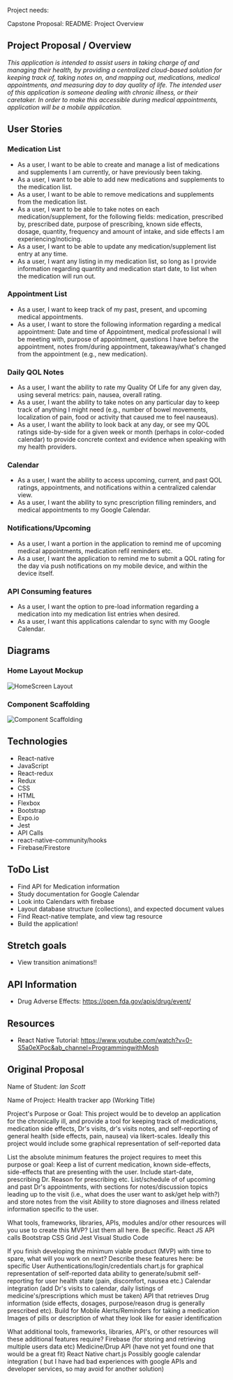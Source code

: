 Project needs:

Capstone Proposal:
README: Project Overview

## Project Proposal / Overview
 _This application is intended to assist users in taking charge of and managing their health, by providing a centralized cloud-based solution for keeping track of, taking notes on, and mapping out, medications, medical appointments, and measuring day to day quality of life. The intended user of this application is someone dealing with chronic illness, or their caretaker. In order to make this accessible during medical appointments, application will be a mobile application._

 ## User Stories

 ### Medication List
 * As a user, I want to be able to create and manage a list of medications and supplements I am currently, or have previously been taking.
 * As a user, I want to be able to add new medications and supplements to the medication list.
 * As a user, I want to be able to remove medications and supplements from the medication list.
 * As a user, I want to be able to take notes on each medication/supplement, for the following fields: medication, prescribed by, prescribed date, purpose of prescribing, known side effects, dosage, quantity, frequency and amount of intake, and side effects I am experiencing/noticing.
 * As a user, I want to be able to update any medication/supplement list entry at any time.
 * As a user, I want any listing in my medication list, so long as I provide information regarding quantity and medication start date, to list when the medication will run out.

 ### Appointment List
 * As a user, I want to keep track of my past, present, and upcoming medical appointments.
 * As a user, I want to store the following information regarding a medical appointment: Date and time of Appointment, medical professional I will be meeting with, purpose of appointment, questions I have before the appointment, notes from/during appointment, takeaway/what's changed from the appointment (e.g., new medication).

 ### Daily QOL Notes
 * As a user, I want the ability to rate my Quality Of Life for any given day, using several metrics: pain, nausea, overall rating.
 * As a user, I want the ability to take notes on any particular day to keep track of anything I might need (e.g., number of bowel movements, localization of pain, food or activity that caused me to feel nauseaus).
 * As a user, I want the ability to look back at any day, or see my QOL ratings side-by-side for a given week or month (perhaps in color-coded calendar) to provide concrete context and evidence when speaking with my health providers.

 ### Calendar
 * As a user, I want the ability to access upcoming, current, and past QOL ratings, appointments, and notifications within a centralized calendar view.
 * As a user, I want the ability to sync prescription filling reminders, and medical appointments to my Google Calendar.

 ### Notifications/Upcoming
 * As a user, I want a portion in the application to remind me of upcoming medical appointments, medication refil reminders etc.
 * As a user, I want the application to remind me to submit a QOL rating for the day via push notifications on my mobile device, and within the device itself.

 ### API Consuming features
 * As a user, I want the option to pre-load information regarding a medication into my medication list entries when desired.
 * As a user, I want this applications calendar to sync with my Google Calendar.

 ## Diagrams

 ### Home Layout Mockup
 ![HomeScreen Layout](./ReadmeImg/HomeLayout.JPG)

 ### Component Scaffolding
  ![Component Scaffolding](./ReadmeImg/ComponentScaffolding.jpg)

  ## Technologies
  * React-native
  * JavaScript
  * React-redux
  * Redux
  * CSS
  * HTML
  * Flexbox
  * Bootstrap
  * Expo.io
  * Jest
  * API Calls
  * react-native-community/hooks
  * Firebase/Firestore


  ## ToDo List

  * Find API for Medication information
  * Study documentation for Google Calendar
  * Look into Calendars with firebase
  * Layout database structure (collections), and expected document values
  * Find React-native template, and view tag resource
  * Build the application!

  ## Stretch goals
  * View transition animations!!

  ## API Information

  * Drug Adverse Effects: https://open.fda.gov/apis/drug/event/

  ## Resources
  * React Native Tutorial: https://www.youtube.com/watch?v=0-S5a0eXPoc&ab_channel=ProgrammingwithMosh


  ## Original Proposal

  Name of Student: _Ian Scott_

Name of Project:  Health tracker app (Working Title)

Project's Purpose or Goal: This project would be to develop an application for the chronically ill, and provide a tool for keeping track of medications, medication side effects, Dr's visits, dr's visits notes, and self-reporting of general health (side effects, pain, nausea) via likert-scales. Ideally this project would include some graphical representation of self-reported data

List the absolute minimum features the project requires to meet this purpose or goal:
Keep a list of current medication, known side-effects, side-effects that are presenting with the user. Include start-date, prescribing Dr. Reason for prescribing etc. 
List/schedule of of upcoming and past Dr's appointments, with sections for notes/discussion topics leading up to the visit (i.e., what does the user want to ask/get help with?) and store notes from the visit
Ability to store diagnoses and illness related information specific to the user. 

What tools, frameworks, libraries, APIs, modules and/or other resources will you use to create this MVP? List them all here. Be specific.
React
JS
API calls
Bootstrap
CSS Grid
Jest
Visual Studio Code

If you finish developing the minimum viable product (MVP) with time to spare, what will you work on next? Describe these features here: be specific
User Authentications/login/credentials
chart.js for graphical representation of self-reported data
ability to generate/submit self-reporting for user health state (pain, discomfort, nausea etc.)
Calendar integration (add Dr's visits to calendar, daily listings of medicine's/prescriptions which must be taken)
API that retrieves Drug information (side effects, dosages, purpose/reason drug is generally prescribed etc).
Build for Mobile
Alerts/Reminders for taking a medication
Images of pills or description of what they look like for easier identification

What additional tools, frameworks, libraries, API's, or other resources will these additional features require?
Firebase (for storing and retrieving multiple users data etc)
Medicine/Drup API (have not yet found one that would be a great fit)
React Native
chart.js
Possibly google calendar integration ( but I have had bad experiences with google APIs  and developer services, so may avoid for another solution)